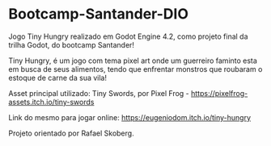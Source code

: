 # Bootcamp-Santander-DIO
Jogo Tiny Hungry realizado em Godot Engine 4.2, 
como projeto final da trilha Godot, do bootcamp Santander!

Tiny Hungry, é um jogo com tema pixel art onde um guerreiro faminto esta em busca de seus alimentos, 
tendo que enfrentar monstros que roubaram o estoque de carne da sua vila!




Asset principal utilizado:
Tiny Swords, por Pixel Frog - https://pixelfrog-assets.itch.io/tiny-swords


Link do mesmo para jogar online: 
https://eugeniodom.itch.io/tiny-hungry


Projeto orientado por Rafael Skoberg.
